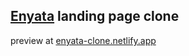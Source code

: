 ## [Enyata](enyata.com) landing page clone

preview at [enyata-clone.netlify.app](enyata-clone.netlify.app)